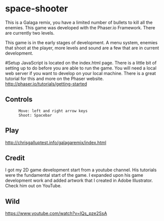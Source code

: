 # space-shooter
This is a Galaga remix, you have a limited number of bullets to kill all the enemies.  This game was developed with the Phaser.io Framework. There are currently two levels.


This game is in the early stages of development.  A menu system, enemies that shoot at the player, more levels and sound are a few that are in current development.


#Setup
JavaScript is located on the index.html page.
There is a little bit of setting up to do before you are able to run the game.  You will need a local web server if you want to develop on your local machine. There is a great tutorial for this and more on the Phaser website. http://phaser.io/tutorials/getting-started

## Controls 
          Move: left and right arrow keys
          Shoot: Spacebar
## Play 
http://chrisgalluptest.info/galagaremix/index.html

## Credit
I got my 2D game development start from a youtube channel.  His tutorials were the fundamental start of the game.  I expanded upon his game development work and added artwork that I created in Adobe Illustrator. 
Check him out on YouTube.
## Wild 
 https://www.youtube.com/watch?v=IQs_pze2SsA
